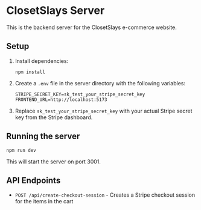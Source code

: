 # ClosetSlays Server

This is the backend server for the ClosetSlays e-commerce website.

## Setup

1. Install dependencies:
   ```
   npm install
   ```

2. Create a `.env` file in the server directory with the following variables:
   ```
   STRIPE_SECRET_KEY=sk_test_your_stripe_secret_key
   FRONTEND_URL=http://localhost:5173
   ```

3. Replace `sk_test_your_stripe_secret_key` with your actual Stripe secret key from the Stripe dashboard.

## Running the server

```
npm run dev
```

This will start the server on port 3001.

## API Endpoints

- `POST /api/create-checkout-session` - Creates a Stripe checkout session for the items in the cart